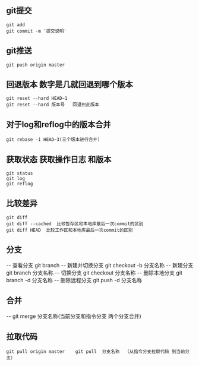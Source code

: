 ## git提交
```
git add
git commit -m '提交说明'
```

## git推送
```
git push origin master
```

## 回退版本 数字是几就回退到哪个版本
```
git reset --hard HEAD~1
git reset --hard 版本号   回退到此版本
```

## 对于log和reflog中的版本合并 
```
git rebase -i HEAD~3(三个版本进行合并)
```

## 获取状态  获取操作日志   和版本
```
git status
git log
git reflog
```
## 比较差异
```
git diff
git diff --cached  比较暂存区和本地库最后一次commit的区别
git diff HEAD  比较工作区和本地库最后一次commit的区别
```

## 分支
-- 查看分支  git branch
-- 新建并切换分支  git checkout -b 分支名称
-- 新建分支  git branch 分支名称
-- 切换分支  git checkout 分支名称
-- 删除本地分支  git branch -d 分支名称
-- 删除远程分支  git push -d 分支名称

## 合并
-- git merge 分支名称(当前分支和指令分支 两个分支合并)

## 拉取代码
```
git pull origin master    git pull  分支名称  （从指令分支拉取代码 到当前分支）
```
